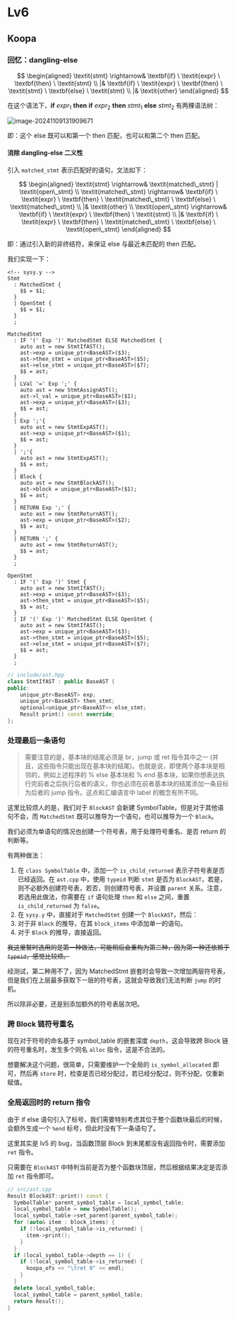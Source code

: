 # Lv6

## Koopa

### 回忆：dangling-else

$$
\begin{aligned}
\textit{stmt} \rightarrow& \textbf{if} \ \textit{expr} \ \textbf{then} \ \textit{stmt} \\
|& \textbf{if} \ \textit{expr} \ \textbf{then} \ \textit{stmt} \ \textbf{else} \ \textit{stmt} \\
|& \textit{other}
\end{aligned}
$$

在这个语法下，$\textbf{if} \ \textit{expr}_1 \ \textbf{then} \ \textbf{if} \ \textit{expr}_2 \ \textbf{then} \ \textit{stmt}_1 \ \textbf{else} \ \textit{stmt}_2$ 有两棵语法树：

![image-20241109131909671](https://cdn.arthals.ink/bed/2024/11/image-20241109131909671-1cdef2a5c1683ed89b87889703d49646.png)

即：这个 else 既可以和第一个 then 匹配，也可以和第二个 then 匹配。

#### 消除 dangling-else 二义性

引入 `matched_stmt` 表示匹配好的语句，文法如下：

$$
\begin{aligned}
\textit{stmt} \rightarrow& \textit{matched\_stmt} | \textit{open\_stmt} \\
\textit{matched\_stmt} \rightarrow& \textbf{if} \ \textit{expr} \ \textbf{then} \ \textit{matched\_stmt} \ \textbf{else} \ \textit{matched\_stmt} \\
|& \textit{other} \\
\textit{open\_stmt} \rightarrow& \textbf{if} \ \textit{expr} \ \textbf{then} \ \textit{stmt} \\
|& \textbf{if} \ \textit{expr} \ \textbf{then} \ \textit{matched\_stmt} \ \textbf{else} \ \textit{open\_stmt}
\end{aligned}
$$

即：通过引入新的非终结符，来保证 else 与最近未匹配的 then 匹配。

我们实现一下：

```bison
<!-- sysy.y -->
Stmt
  : MatchedStmt {
    $$ = $1;
  }
  | OpenStmt {
    $$ = $1;
  }
  ;

MatchedStmt
  : IF '(' Exp ')' MatchedStmt ELSE MatchedStmt {
    auto ast = new StmtIfAST();
    ast->exp = unique_ptr<BaseAST>($3);
    ast->then_stmt = unique_ptr<BaseAST>($5);
    ast->else_stmt = unique_ptr<BaseAST>($7);
    $$ = ast;
  }
  | LVal '=' Exp ';' {
    auto ast = new StmtAssignAST();
    ast->l_val = unique_ptr<BaseAST>($1);
    ast->exp = unique_ptr<BaseAST>($3);
    $$ = ast;
  }
  | Exp ';'{
    auto ast = new StmtExpAST();
    ast->exp = unique_ptr<BaseAST>($1);
    $$ = ast;
  }
  | ';'{
    auto ast = new StmtExpAST();
    $$ = ast;
  }
  | Block {
    auto ast = new StmtBlockAST();
    ast->block = unique_ptr<BaseAST>($1);
    $$ = ast;
  }
  | RETURN Exp ';' {
    auto ast = new StmtReturnAST();
    ast->exp = unique_ptr<BaseAST>($2);
    $$ = ast;
  }
  | RETURN ';' {
    auto ast = new StmtReturnAST();
    $$ = ast;
  }
  ;

OpenStmt
  : IF '(' Exp ')' Stmt {
    auto ast = new StmtIfAST();
    ast->exp = unique_ptr<BaseAST>($3);
    ast->then_stmt = unique_ptr<BaseAST>($5);
    $$ = ast;
  }
  | IF '(' Exp ')' MatchedStmt ELSE OpenStmt {
    auto ast = new StmtIfAST();
    ast->exp = unique_ptr<BaseAST>($3);
    ast->then_stmt = unique_ptr<BaseAST>($5);
    ast->else_stmt = unique_ptr<BaseAST>($7);
    $$ = ast;
  }
  ;
```

```cpp
// include/ast.hpp
class StmtIfAST : public BaseAST {
public:
    unique_ptr<BaseAST> exp;
    unique_ptr<BaseAST> then_stmt;
    optional<unique_ptr<BaseAST>> else_stmt;
    Result print() const override;
};
```

### 处理最后一条语句

> 需要注意的是，基本块的结尾必须是 br，jump 或 ret 指令其中之一 (并且，这些指令只能出现在基本块的结尾)。也就是说，即使两个基本块是相邻的，例如上述程序的 % else 基本块和 % end 基本块，如果你想表达执行完前者之后执行后者的语义，你也必须在前者基本块的结尾添加一条目标为后者的 jump 指令。这点和汇编语言中 label 的概念有所不同。

这里比较烦人的是，我们对于 `BlockAST` 会新建 SymbolTable，但是对于其他语句不会，而 `MatchedStmt` 既可以推导为一个语句，也可以推导为一个 `Block`。

我们必须为单语句的情况也创建一个符号表，用于处理符号重名、是否 return 的判断等。

有两种做法：

1. 在 `class SymbolTable` 中，添加一个 `is_child_returned` 表示子符号表是否已经返回。在 `ast.cpp` 中，使用 `typeid` 判断 `stmt` 是否为 `BlockAST`，若是，则不必额外创建符号表，若否，则创建符号表，并设置 `parent` 关系。注意，若选用此做法，你需要在 `if` 语句处理 `then` 和 `else` 之间，重置 `is_child_returned` 为 `false`。
2. 在 `sysy.y` 中，直接对于 `MatchedStmt` 创建一个 `BlockAST`，然后：
  1. 对于非 `Block` 的推导，在其 `block_items` 中添加单一的语句。
  2. 对于 `Block` 的推导，直接返回。

~~我这里暂时选用的是第一种做法，可能稍后会重构为第二种，因为第一种还依赖于 `typeid`，感觉比较烦。~~

经测试，第二种用不了，因为 MatchedStmt 嵌套时会导致一次增加两层符号表，但是我们在上层最多获取下一层的符号表，这就会导致我们无法判断 `jump` 的时机。

所以除非必要，还是别添加额外的符号表层次吧。

### 跨 Block 链符号重名

现在对于符号的命名基于 symbol_table 的嵌套深度 `depth`，这会导致跨 Block 链的符号重名时，发生多个同名 `alloc` 指令，这是不合法的。

想要解决这个问题，很简单，只需要维护一个全局的 `is_symbol_allocated` 即可，然后再 `store` 时，检查是否已经分配过，若已经分配过，则不分配，仅重新赋值。

### 全局返回时的 return 指令

由于 if else 语句引入了标号，我们需要特别考虑其位于整个函数块最后的时候，会额外生成一个 `%end` 标号，但此时没有下一条语句了。

这里其实是 lv5 的 bug，当函数顶层 Block 到末尾都没有返回指令时，需要添加 `ret` 指令。

只需要在 `BlockAST` 中特判当前是否为整个函数块顶层，然后根据结果决定是否添加 `ret` 指令即可。

```cpp
// src/ast.cpp
Result BlockAST::print() const {
  SymbolTable* parent_symbol_table = local_symbol_table;
  local_symbol_table = new SymbolTable();
  local_symbol_table->set_parent(parent_symbol_table);
  for (auto& item : block_items) {
    if (!local_symbol_table->is_returned) {
      item->print();
    }
  }
  if (local_symbol_table->depth == 1) {
    if (!local_symbol_table->is_returned) {
      koopa_ofs << "\tret 0" << endl;
    }
  }
  delete local_symbol_table;
  local_symbol_table = parent_symbol_table;
  return Result();
}
```